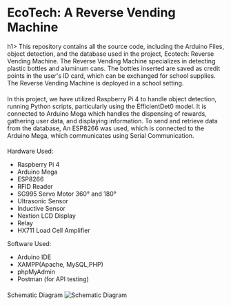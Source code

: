 <h1>EcoTech: A Reverse Vending Machine</h1>h1>
This repository contains all the source code, including the Arduino Files, object detection, and the database used in the project, Ecotech: Reverse Vending Machine. The Reverse Vending Machine specializes in detecting plastic bottles and aluminum cans. The bottles inserted are saved as credit points in the user's ID card, which can be exchanged for school supplies. The Reverse Vending Machine is deployed in a school setting.

####
In this project, we have utilized Raspberry Pi 4 to handle object detection, running Python scripts, particularly using the EfficientDet0 model. It is connected to Arduino Mega which handles the dispensing of rewards, gathering user data, and displaying information. To send and retrieve data from the database, An ESP8266 was used, which is connected to the Arduino Mega, which communicates using Serial Communication.

####
Hardware Used:
* Raspberry Pi 4
* Arduino Mega
* ESP8266
* RFID Reader
* SG995 Servo Motor 360° and 180°
* Ultrasonic Sensor
* Inductive Sensor
* Nextion LCD Display
* Relay
* HX711 Load Cell Amplifier

Software Used:
* Arduino IDE
* XAMPP(Apache, MySQL,PHP)
* phpMyAdmin
* Postman (for API testing)

####

####
Schematic Diagram
![Schematic Diagram](https://imgur.com/8TtPSG4)
